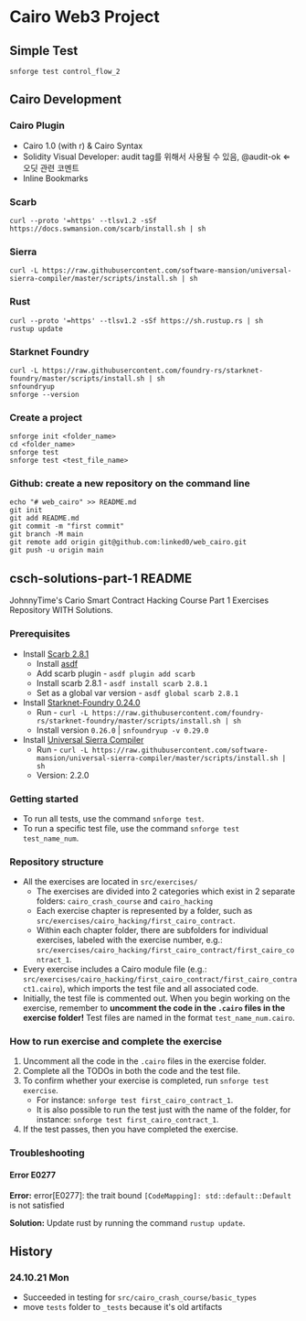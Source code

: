 # Cairo Web3 Project

## Simple Test
```
snforge test control_flow_2
```

## Cairo Development
### Cairo Plugin
  - Cairo 1.0 (with r) & Cairo Syntax
  - Solidity Visual Developer: audit tag를 위해서 사용될 수 있음, @audit-ok ⇐ 오딧 관련 코멘트
  - Inline Bookmarks
### Scarb
```
curl --proto '=https' --tlsv1.2 -sSf https://docs.swmansion.com/scarb/install.sh | sh
```

### Sierra
```
curl -L https://raw.githubusercontent.com/software-mansion/universal-sierra-compiler/master/scripts/install.sh | sh
```
### Rust
```
curl --proto '=https' --tlsv1.2 -sSf https://sh.rustup.rs | sh
rustup update
```

### Starknet Foundry
```
curl -L https://raw.githubusercontent.com/foundry-rs/starknet-foundry/master/scripts/install.sh | sh
snfoundryup
snforge --version
```

### Create a project 
```
snforge init <folder_name>
cd <folder_name>
snforge test
snforge test <test_file_name>
```

### Github: create a new repository on the command line
```
echo "# web_cairo" >> README.md
git init
git add README.md
git commit -m "first commit"
git branch -M main
git remote add origin git@github.com:linked0/web_cairo.git
git push -u origin main
```


## csch-solutions-part-1 README

JohnnyTime's Cario Smart Contract Hacking Course Part 1 Exercises Repository WITH Solutions.

### Prerequisites

- Install [Scarb 2.8.1](https://docs.swmansion.com/scarb/download.html#preview-version)
  - Install [asdf](https://asdf-vm.com/guide/getting-started.html)
  - Add scarb plugin - `asdf plugin add scarb`
  - Install scarb 2.8.1 - `asdf install scarb 2.8.1`
  - Set as a global var version - `asdf global scarb 2.8.1`
- Install [Starknet-Foundry 0.24.0](https://github.com/foundry-rs/starknet-foundry)
  - Run - `curl -L https://raw.githubusercontent.com/foundry-rs/starknet-foundry/master/scripts/install.sh | sh`
  - Install version `0.26.0` | `snfoundryup -v 0.29.0`
- Install [Universal Sierra Compiler](https://github.com/software-mansion/universal-sierra-compiler)
  - Run - `curl -L https://raw.githubusercontent.com/software-mansion/universal-sierra-compiler/master/scripts/install.sh | sh`
  - Version: 2.2.0

### Getting started

- To run all tests, use the command `snforge test`.
- To run a specific test file, use the command `snforge test test_name_num`.

### Repository structure

- All the exercises are located in `src/exercises/`
  - The exercises are divided into 2 categories which exist in 2 separate folders: `cairo_crash_course` and `cairo_hacking`
  - Each exercise chapter is represented by a folder, such as `src/exercises/cairo_hacking/first_cairo_contract`.
  - Within each chapter folder, there are subfolders for individual exercises, labeled with the exercise number, e.g.: `src/exercises/cairo_hacking/first_cairo_contract/first_cairo_contract_1`.
- Every exercise includes a Cairo module file (e.g.: `src/exercises/cairo_hacking/first_cairo_contract/first_cairo_contract1.cairo`), which imports the test file and all associated code.
- Initially, the test file is commented out. When you begin working on the exercise, remember to **uncomment the code in the `.cairo` files in the exercise folder!**
  Test files are named in the format `test_name_num.cairo`.

### How to run exercise and complete the exercise

1. Uncomment all the code in the `.cairo` files in the exercise folder.
2. Complete all the TODOs in both the code and the test file.
3. To confirm whether your exercise is completed, run `snforge test exercise`.
   - For instance: `snforge test first_cairo_contract_1`.
   - It is also possible to run the test just with the name of the folder, for instance: `snforge test first_cairo_contract_1`.
4. If the test passes, then you have completed the exercise.

### Troubleshooting

#### Error E0277

**Error:**
error[E0277]: the trait bound `[CodeMapping]: std::default::Default` is not satisfied

**Solution:**
Update rust by running the command `rustup update`.


## History
### 24.10.21 Mon
- Succeeded in testing for `src/cairo_crash_course/basic_types`
- move `tests` folder to `_tests` because it's old artifacts